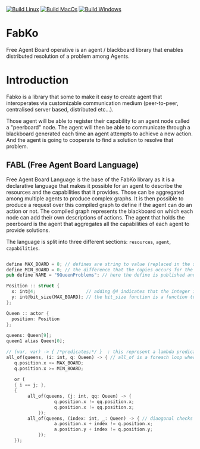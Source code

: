 [![Build Linux](https://github.com/FreeYourSoul/Fabko/actions/workflows/ci-linux.yml/badge.svg)](https://github.com/FreeYourSoul/Fabko/actions/workflows/ci-linux.yml)
[![Build MacOs](https://github.com/FreeYourSoul/Fabko/actions/workflows/ci-macosx.yml/badge.svg)](https://github.com/FreeYourSoul/Fabko/actions/workflows/ci-macosx.yml)
[![Build Windows](https://github.com/FreeYourSoul/Fabko/actions/workflows/ci-windows.yml/badge.svg)](https://github.com/FreeYourSoul/Fabko/actions/workflows/ci-windows.yml)

# FabKo

Free Agent Board operative is an agent / blackboard library that enables distributed resolution of a problem among Agents.

# Introduction

Fabko is a library that some to make it easy to create agent that interoperates via customizable communication medium (peer-to-peer, centralised server based, distributed etc...).

Those agent will be able to register their capability to an agent node called a "peerboard" node.
The agent will then be able to communicate through a blackboard generated each time an agent attempts to achieve a new action. And the agent is going to cooperate to find a solution to resolve that problem.


## FABL (Free Agent Board Language)

Free Agent Board Language is the base of the FabKo library as it is a declarative language that makes it possible for an agent to describe the resources and
the capabilities that it provides. Those can be aggregated among multiple agents to produce complex graphs. It is then possible to produce a request over this
compiled graph to define if the agent can do an action or not.
The compiled graph represents the blackboard on which each node can add their own descriptions of actions. The agent that holds the peerboard is the agent that aggregates
all the capabilities of each agent to provide solutions.

The language is split into three different sections: `resources`, `agent`, `capabilities`.

```rust

define MAX_BOARD = 8; // defines are string to value (replaced in the same way than a pre-processor #define)
define MIN_BOARD = 0; // the difference that the copies occurs for the whole scope of the define until a ';' is found (\n here is taken as well)
pub define NAME = "9QueenProblems"; // here the define is published and thus public to the code aggregating this 

Position :: struct {
  x: int@4;                   // adding @4 indicates that the integer is represented on 4 bits
  y: int@bit_size(MAX_BOARD); // the bit_size function is a function to retrieve the minimum number of bytes required for the provided number (here 8, which would be 4 bits)
};

Queen :: actor {
  position: Position
};
  
queens: Queen[9];
queen1 alias Queen[0]; 

// (var, var) -> { /*predicates;*/ }  : this represent a lambda predicate 
all_of(queens, (i: int, q: Queen) -> { // all_of is a foreach loop where every condition inside must be truee for the predicate
   q.position.x <= MAX_BOARD;
   q.position.x >= MIN_BOARD;
   
   or (
   { i == j; }, 
   {
        all_of(queens, (j: int, qq: Queen) -> {
                  q.position.x != qq.position.x; 
                  q.position.x != qq.position.x; 
            });
        all_of(queens, (index: int, _: Queen) -> { // diaogonal checks
                  a.position.x + index != q.position.x;
                  a.position.y + index != q.position.y;
            });  
   });

```
